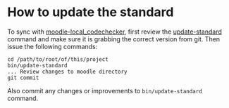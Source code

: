 # How to update the standard

To sync with [moodle-local_codechecker](https://github.com/moodlehq/moodle-local_codechecker), first review
the [update-standard](bin/update-standard) command and make sure it is grabbing the correct version from git.
Then issue the following commands:

```
cd /path/to/root/of/this/project
bin/update-standard
... Review changes to moodle directory
git commit
```

Also commit any changes or improvements to `bin/update-standard` command.